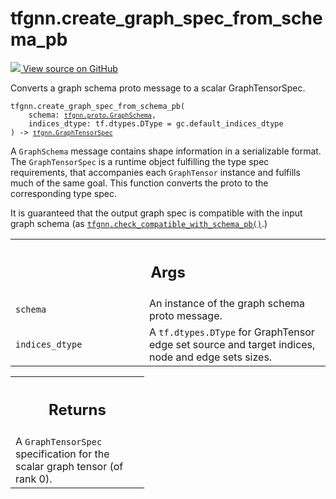 # tfgnn.create_graph_spec_from_schema_pb

<!-- Insert buttons and diff -->

<a target="_blank" href="https://github.com/tensorflow/gnn/tree/master/tensorflow_gnn/graph/schema_utils.py#L69-L123">
<img src="https://www.tensorflow.org/images/GitHub-Mark-32px.png" /> View source
on GitHub </a>

Converts a graph schema proto message to a scalar GraphTensorSpec.

<pre class="devsite-click-to-copy prettyprint lang-py tfo-signature-link">
<code>tfgnn.create_graph_spec_from_schema_pb(
    schema: <a href="../tfgnn/proto/GraphSchema.md"><code>tfgnn.proto.GraphSchema</code></a>,
    indices_dtype: tf.dtypes.DType = gc.default_indices_dtype
) -> <a href="../tfgnn/GraphTensorSpec.md"><code>tfgnn.GraphTensorSpec</code></a>
</code></pre>

<!-- Placeholder for "Used in" -->

A `GraphSchema` message contains shape information in a serializable format.
The `GraphTensorSpec` is a runtime object fulfilling the type spec
requirements, that accompanies each `GraphTensor` instance and fulfills much
of the same goal. This function converts the proto to the corresponding type
spec.

It is guaranteed that the output graph spec is compatible with the input graph
schema (as
<a href="../tfgnn/check_compatible_with_schema_pb.md"><code>tfgnn.check_compatible_with_schema_pb()</code></a>.)

<!-- Tabular view -->
 <table class="responsive fixed orange">
<colgroup><col width="214px"><col></colgroup>
<tr><th colspan="2"><h2 class="add-link">Args</h2></th></tr>

<tr>
<td>
<code>schema</code><a id="schema"></a>
</td>
<td>
An instance of the graph schema proto message.
</td>
</tr><tr>
<td>
<code>indices_dtype</code><a id="indices_dtype"></a>
</td>
<td>
A <code>tf.dtypes.DType</code> for GraphTensor edge set source and
target indices, node and edge sets sizes.
</td>
</tr>
</table>

<!-- Tabular view -->

 <table class="responsive fixed orange">
<colgroup><col width="214px"><col></colgroup>
<tr><th colspan="2"><h2 class="add-link">Returns</h2></th></tr>
<tr class="alt">
<td colspan="2">
A <code>GraphTensorSpec</code> specification for the scalar graph tensor (of rank 0).
</td>
</tr>

</table>

